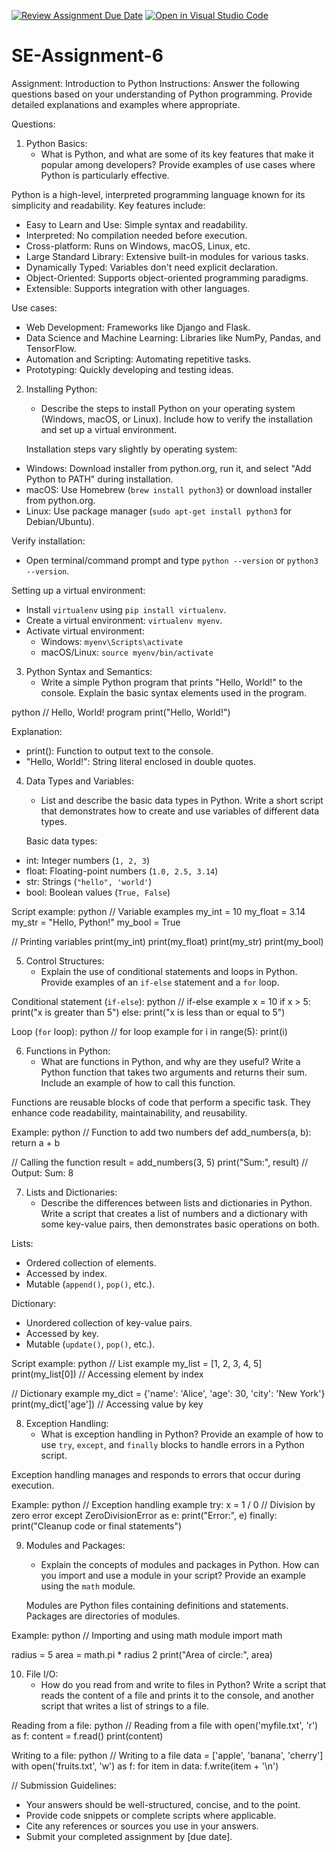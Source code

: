 [![Review Assignment Due Date](https://classroom.github.com/assets/deadline-readme-button-22041afd0340ce965d47ae6ef1cefeee28c7c493a6346c4f15d667ab976d596c.svg)](https://classroom.github.com/a/WfNmjXUk)
[![Open in Visual Studio Code](https://classroom.github.com/assets/open-in-vscode-2e0aaae1b6195c2367325f4f02e2d04e9abb55f0b24a779b69b11b9e10269abc.svg)](https://classroom.github.com/online_ide?assignment_repo_id=15305981&assignment_repo_type=AssignmentRepo)
# SE-Assignment-6
 Assignment: Introduction to Python
Instructions:
Answer the following questions based on your understanding of Python programming. Provide detailed explanations and examples where appropriate.

 Questions:

1. Python Basics:
   - What is Python, and what are some of its key features that make it popular among developers? Provide examples of use cases where Python is particularly effective.
   
Python is a high-level, interpreted programming language known for its simplicity and readability. Key features include:

- Easy to Learn and Use: Simple syntax and readability.
- Interpreted: No compilation needed before execution.
- Cross-platform: Runs on Windows, macOS, Linux, etc.
- Large Standard Library: Extensive built-in modules for various tasks.
- Dynamically Typed: Variables don't need explicit declaration.
- Object-Oriented: Supports object-oriented programming paradigms.
- Extensible: Supports integration with other languages.

Use cases:
- Web Development: Frameworks like Django and Flask.
- Data Science and Machine Learning: Libraries like NumPy, Pandas, and TensorFlow.
- Automation and Scripting: Automating repetitive tasks.
- Prototyping: Quickly developing and testing ideas.


2. Installing Python:
   - Describe the steps to install Python on your operating system (Windows, macOS, or Linux). Include how to verify the installation and set up a virtual environment.

   Installation steps vary slightly by operating system:

- Windows: Download installer from python.org, run it, and select "Add Python to PATH" during installation.
- macOS: Use Homebrew (`brew install python3`) or download installer from python.org.
- Linux: Use package manager (`sudo apt-get install python3` for Debian/Ubuntu).

Verify installation:
- Open terminal/command prompt and type `python --version` or `python3 --version`.

Setting up a virtual environment:
- Install `virtualenv` using `pip install virtualenv`.
- Create a virtual environment: `virtualenv myenv`.
- Activate virtual environment:
  - Windows: `myenv\Scripts\activate`
  - macOS/Linux: `source myenv/bin/activate`


3. Python Syntax and Semantics:
   - Write a simple Python program that prints "Hello, World!" to the console. Explain the basic syntax elements used in the program.

   
python
// Hello, World! program
print("Hello, World!")


Explanation:
- print(): Function to output text to the console.
- "Hello, World!": String literal enclosed in double quotes.


4. Data Types and Variables:
   - List and describe the basic data types in Python. Write a short script that demonstrates how to create and use variables of different data types.

   Basic data types:
- int: Integer numbers (`1, 2, 3`)
- float: Floating-point numbers (`1.0, 2.5, 3.14`)
- str: Strings (`"hello", 'world'`)
- bool: Boolean values (`True, False`)

Script example:
python
// Variable examples
my_int = 10
my_float = 3.14
my_str = "Hello, Python!"
my_bool = True

// Printing variables
print(my_int)
print(my_float)
print(my_str)
print(my_bool)



5. Control Structures:
   - Explain the use of conditional statements and loops in Python. Provide examples of an `if-else` statement and a `for` loop.

   
Conditional statement (`if-else`):
python
// if-else example
x = 10
if x > 5:
    print("x is greater than 5")
else:
    print("x is less than or equal to 5")


Loop (`for` loop):
python
// for loop example
for i in range(5):
    print(i)


6. Functions in Python:
   - What are functions in Python, and why are they useful? Write a Python function that takes two arguments and returns their sum. Include an example of how to call this function.


   
Functions are reusable blocks of code that perform a specific task. They enhance code readability, maintainability, and reusability.

Example:
python
// Function to add two numbers
def add_numbers(a, b):
    return a + b

// Calling the function
result = add_numbers(3, 5)
print("Sum:", result)  // Output: Sum: 8



7. Lists and Dictionaries:
   - Describe the differences between lists and dictionaries in Python. Write a script that creates a list of numbers and a dictionary with some key-value pairs, then demonstrates basic operations on both.


   
Lists:
- Ordered collection of elements.
- Accessed by index.
- Mutable (`append()`, `pop()`, etc.).

Dictionary:
- Unordered collection of key-value pairs.
- Accessed by key.
- Mutable (`update()`, `pop()`, etc.).

Script example:
python
// List example
my_list = [1, 2, 3, 4, 5]
print(my_list[0])  // Accessing element by index

// Dictionary example
my_dict = {'name': 'Alice', 'age': 30, 'city': 'New York'}
print(my_dict['age'])  // Accessing value by key



8. Exception Handling:
   - What is exception handling in Python? Provide an example of how to use `try`, `except`, and `finally` blocks to handle errors in a Python script.

   
Exception handling manages and responds to errors that occur during execution.

Example:
python
// Exception handling example
try:
    x = 1 / 0  // Division by zero error
except ZeroDivisionError as e:
    print("Error:", e)
finally:
    print("Cleanup code or final statements")



9. Modules and Packages:
   - Explain the concepts of modules and packages in Python. How can you import and use a module in your script? Provide an example using the `math` module.

   Modules are Python files containing definitions and statements. Packages are directories of modules.

Example:
python
// Importing and using math module
import math

radius = 5
area = math.pi * radius  2
print("Area of circle:", area)


10. File I/O:
    - How do you read from and write to files in Python? Write a script that reads the content of a file and prints it to the console, and another script that writes a list of strings to a file.



Reading from a file:
python
// Reading from a file
with open('myfile.txt', 'r') as f:
    content = f.read()
    print(content)


Writing to a file:
python
// Writing to a file
data = ['apple', 'banana', 'cherry']
with open('fruits.txt', 'w') as f:
    for item in data:
        f.write(item + '\n')



// Submission Guidelines:
- Your answers should be well-structured, concise, and to the point.
- Provide code snippets or complete scripts where applicable.
- Cite any references or sources you use in your answers.
- Submit your completed assignment by [due date].


